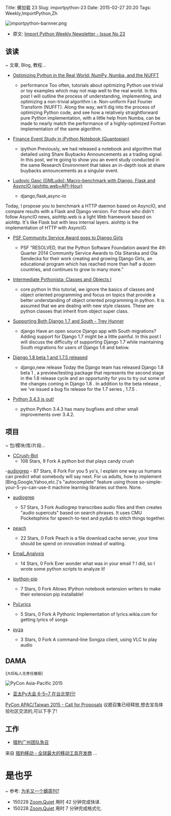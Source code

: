 Title: 蠎加载 23
Slug: importpython-23
Date: 2015-02-27 20:20
Tags: Weekly,ImportPython,Zh 

![importpython-barnner.png](http://zoomq.qiniudn.com/ZQCollection/snap/importpython-barnner.png?imageView2/2/h/210)


- 原文: [Import Python Weekly Newsletter - Issue No 23](http://importpython.com/newsletter/no/23/)

## 该读
~ 文章, Blog, 教程...

- [Optimizing Python in the Real World: NumPy, Numba, and the NUFFT](https://jakevdp.github.io/blog/2015/02/24/optimizing-python-with-numpy-and-numba/)
    + performance
Too often, tutorials about optimizing Python use trivial or toy examples which may not map well to the real world. In this post I will outline the process of understanding, implementing, and optimizing a non-trivial algorithm i.e. Non-uniform Fast Fourier Transform (NUFFT). Along the way, we'll dig into the process of optimizing Python code, and see how a relatively straightforward pure Python implementation, with a little help from Numba, can be made to nearly match the performance of a highly-optimized Fortran implementation of the same algorithm.

- [Finance Event Study in iPython Notebook (Quantopian)](https://www.quantopian.com/posts/research-looking-for-drift-an-event-study-with-share-buybacks-announcements)
    + ipython
Previously, we had released a notebook and algorithm that detailed using Share Buybacks Announcements as a trading signal. In this post, we're going to show you an event study conducted in the same Research Environment that takes an in-depth look at share buybacks announcements as a singular event.

- [Ludovic Gasc (GMLudo): Macro-benchmark with Django, Flask and AsyncIO (aiohttp.web+API-Hour)](http://blog.gmludo.eu/2015/02/macro-benchmark-with-django-flask-and-asyncio.html)
    + django,flask,async-io

Today, I propose you to benchmark a HTTP daemon based on AsyncIO, and compare results with a Flask and Django version. For those who didn't follow AsyncIO news, aiohttp.web is a light Web framework based on aiohttp. It's like Flask but with less internal layers. aiohttp is the implementation of HTTP with AsyncIO.

- [PSF Community Service Award goes to Django Girls](http://feedproxy.google.com/~r/PythonSoftwareFoundationNews/~3/O86y2zJoWyQ/psf-community-service-award-goes-to.html)
    + PSF
“RESOLVED, that the Python Software Foundation award the 4th Quarter 2014 Community Service Awards to Ola Sitarska and Ola Sendecka for their work creating and growing Django Girls, an educational program which has reached more than half a dozen countries, and continues to grow to many more.”

- [Intermediate Pythonista: Classes and Objects I](http://intermediatepythonista.com/object-orientation-in-python)
    + core python
In this tutorial, we ignore the basics of classes and object oriented programming and focus on topics that provide a better understanding of object oriented programming in python. It is assumed that we are dealing with new style classes. These are python classes that inherit from object super class.

- [Supporting Both Django 1.7 and South - Trey Hunner](http://treyhunner.com/2014/03/migrating-to-django-1-dot-7/)
    + django
Have an open source Django app with South migrations? Adding support for Django 1.7 might be a little painful. In this post I will discuss the difficulty of supporting Django 1.7 while maintaining South migrations for users of Django 1.6 and below.

- [Django 1.8 beta 1 and 1.7.5 released](https://www.djangoproject.com/weblog/2015/feb/25/releases/)
    + django,new release
Today the Django team has released Django 1.8 beta 1 , a preview/testing package that represents the second stage in the 1.8 release cycle and an opportunity for you to try out some of the changes coming in Django 1.8 . In addition to the beta release , we 've issued a bug fix release for the 1.7 series , 1.7.5 .

- [Python 3.4.3 is out!](https://www.python.org/downloads/release/python-343/)
    + python
Python 3.4.3 has many bugfixes and other small improvements over 3.4.2. 


## 项目
~ 包/模块/库/片段...

- [CCrush-Bot](https://github.com/AlexEne/CCrush-Bot)
    - 108 Stars, 9 Fork
A python bot that plays candy crush

-[audiogrep](https://github.com/antiboredom/audiogrep)
    - 87 Stars, 6 Fork
For you 5 yo's, I explain one way us humans can predict what somebody will say next. For us adults, how to implement [Bing,Google,Yahoo,etc.]'s "autocomplete" feature using those so-simple-your-5-yo-can-use-it machine learning libraries out there. None.

- [audiogrep](https://github.com/antiboredom/audiogrep)
    - 57 Stars, 3 Fork
Audiogrep transcribes audio files and then creates "audio supercuts" based on search phrases. It uses CMU Pocketsphinx for speech-to-text and pydub to stitch things together.

- [peach](https://github.com/shuoli84/peach)
    - 22 Stars, 0 Fork
Peach is a file download cache server, your time should be spend on innovation instead of waiting.

- [Email_Analysis](https://github.com/lettergram/Email_Analysis)
    - 14 Stars, 0 Fork
Ever wonder what was in your email ? I did, so I wrote some python scripts to analyze it!

- [ipython-pip](https://github.com/jdfreder/ipython-pip)
    - 7 Stars, 0 Fork
Allows IPython notebook extension writers to make their extension pip installable!

- [PyLyrics](https://github.com/geekpradd/PyLyrics)
    - 5 Stars, 0 Fork
A Pythonic Implementation of lyrics.wikia.com for getting lyrics of songs

- [pyza](https://github.com/alphapapa/pyza)
    - 3 Stars, 0 Fork
A command-line Songza client, using VLC to play audio 

## DAMA
(`大妈私人无责任播报`)


![PyCon Asia-Pacific 2015](http://zoomq.qiniudn.com/CPyUG/PyCon2015China/pycon-apac2015-logo.png)

- [亚太Py大会 6-5~7 在台北举行!](http://pycontw.blogspot.tw/2015/02/pycon-asia-pacific-2015-in-taiwan-save.html)

[PyCon APAC/Taiwan 2015 - Call for Proposals](https://tw.pycon.org/2015apac/en/call-for-proposals/) 议题召集已经释放,想去宝岛体验社区交流的,可以下手了!


## 工作

- [猎豹广州团队急召](https://github.com/cheetahmobile/CMBM/wiki/BmGzHr)

来自 [猎豹移动 - 全球最大的移动工具开发商](http://www.cmcm.com/zh-cn/cm-backup/) ...



# 是也乎
~ 参考: [为毛又一个蠎周刊?](importpython-why)


- 150228 [Zoom.Quiet](http://zoomquiet.io) 用时 42 分钟完成快译.
- 150228 [Zoom.Quiet](http://zoomquiet.io) 用时 7 分钟完成格式化.
